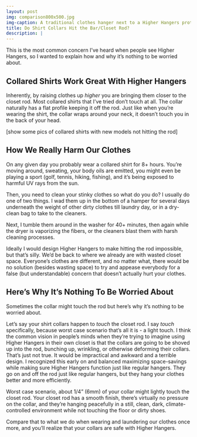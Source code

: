```yaml
---
layout: post
img: comparison800x500.jpg
img-caption: A traditional clothes hanger next to a Higher Hangers prototype. Space-saving features of Higher Hangers allow many closets to double (or more) in capacity and allow for enhanced functionality.
title: Do Shirt Collars Hit the Bar/Closet Rod?
description: |
---
```


This is the most common concern I’ve heard when people see Higher Hangers, so I wanted to explain how and why it’s nothing to be worried about.  

## Collared Shirts Work Great With Higher Hangers
Inherently, by raising clothes up *higher* you are bringing them closer to the closet rod. Most collared shirts that I’ve tried don’t touch at all. The collar naturally has a flat profile keeping it off the rod. Just like when you’re wearing the shirt, the collar wraps around your neck, it doesn’t touch you in the back of your head.  

[show some pics of collared shirts with new models not hitting the rod]

## How We Really Harm Our Clothes

On any given day you probably wear a collared shirt for 8+ hours. You’re moving around, sweating, your body oils are emitted, you might even be playing a sport (golf, tennis, hiking, fishing), and it’s being exposed to harmful UV rays from the sun. 

Then, you need to clean your stinky clothes so what do you do? I usually do one of two things. I wad them up in the bottom of a hamper for several days underneath the weight of other dirty clothes till laundry day, or in a dry-clean bag to take to the cleaners.

Next, I tumble them around in the washer for 40+ minutes, then again while the dryer is vaporizing the fibers, or the cleaners blast them with harsh cleaning processes. 

Ideally I would design Higher Hangers to make hitting the rod impossible, but that’s silly. We’d be back to where we already are with wasted closet space. Everyone’s clothes are different, and no matter what, there would be no solution (besides wasting space) to try and appease everybody for a false (but understandable) concern that doesn’t actually hurt your clothes. 

## Here’s Why It’s Nothing To Be Worried About

Sometimes the collar might touch the rod but here’s why it’s nothing to be worried about.

Let’s say your shirt collars happen to *touch* the closet rod. I say *touch* specifically, because worst case scenario that’s all it is - a light touch. I think the common vision in people’s minds when they’re trying to imagine using Higher Hangers in their own closet is that the collars are going to be shoved up into the rod, bunching up, wrinkling, or otherwise deforming their collars. That’s just not true. It would be impractical and awkward and a terrible design. I recognized this early on and balanced maximizing space-savings while making sure Higher Hangers function just like regular hangers. They go on and off the rod just like regular hangers, but they hang your clothes better and more efficiently. 

Worst case scenario, about 1/4” (6mm) of your collar might lightly touch the closet rod. Your closet rod has a smooth finish, there’s virtually no pressure on the collar, and they’re hanging peacefully in a still, clean, dark, climate-controlled environment while not touching the floor or dirty shoes. 

Compare that to what we do when wearing and laundering our clothes once more, and you’ll realize that your collars are safe with Higher Hangers.